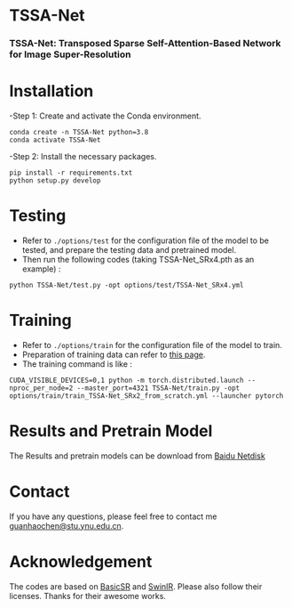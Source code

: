 # TSSA-Net
### TSSA-Net: Transposed Sparse Self-Attention-Based Network for Image Super-Resolution
# Installation
-Step 1: Create and activate the Conda environment.
```
conda create -n TSSA-Net python=3.8
conda activate TSSA-Net
```
-Step 2: Install the necessary packages.
```
pip install -r requirements.txt
python setup.py develop
```
# Testing
- Refer to `./options/test` for the configuration file of the model to be tested, and prepare the testing data and pretrained model.    
- Then run the following codes (taking TSSA-Net_SRx4.pth as an example) :
```
python TSSA-Net/test.py -opt options/test/TSSA-Net_SRx4.yml
```
# Training
- Refer to `./options/train` for the configuration file of the model to train.
- Preparation of training data can refer to [this page](https://github.com/XPixelGroup/BasicSR/blob/master/docs/DatasetPreparation.md).
- The training command is like :
```
CUDA_VISIBLE_DEVICES=0,1 python -m torch.distributed.launch --nproc_per_node=2 --master_port=4321 TSSA-Net/train.py -opt options/train/train_TSSA-Net_SRx2_from_scratch.yml --launcher pytorch
```
# Results and Pretrain Model
The Results and pretrain models can be download from [Baidu Netdisk](https://pan.baidu.com/s/1hF5-HjYK9H0xHS41qhO9Fw) 
# Contact
If you have any questions, please feel free to contact me guanhaochen@stu.ynu.edu.cn.
# Acknowledgement
The codes are based on [BasicSR](https://github.com/XPixelGroup/BasicSR/tree/master) and [SwinIR](https://github.com/JingyunLiang/SwinIR). Please also follow their licenses. Thanks for their awesome works.
